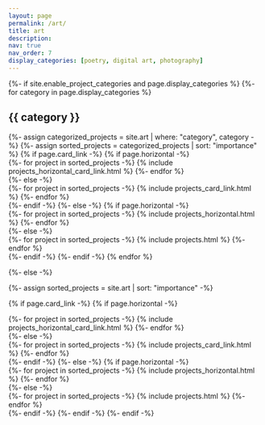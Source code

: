 ```yaml
---
layout: page
permalink: /art/
title: art
description: 
nav: true
nav_order: 7
display_categories: [poetry, digital art, photography]
---
```


<!-- pages/art.md -->
<div class="projects">
{%- if site.enable_project_categories and page.display_categories %}
  <!-- Display categorized projects -->
  {%- for category in page.display_categories %}
  <h2 class="category">{{ category }}</h2>
  {%- assign categorized_projects = site.art | where: "category", category -%}
  {%- assign sorted_projects = categorized_projects | sort: "importance" %}
  <!-- Generate cards for each project -->
  {% if page.card_link -%}
    {% if page.horizontal -%}
    <div class="container">
        <div class="row row-cols-2">
        {%- for project in sorted_projects -%}
        {% include projects_horizontal_card_link.html %}
        {%- endfor %}
        </div>
    </div>
    {%- else -%}
    <div class="grid">
        {%- for project in sorted_projects -%}
        {% include projects_card_link.html %}
        {%- endfor %}
    </div>
    {%- endif -%}
  {%- else -%}
    {% if page.horizontal -%}
    <div class="container">
        <div class="row row-cols-2">
        {%- for project in sorted_projects -%}
        {% include projects_horizontal.html %}
        {%- endfor %}
        </div>
    </div>
    {%- else -%}
    <div class="grid">
        {%- for project in sorted_projects -%}
        {% include projects.html %}
        {%- endfor %}
    </div>
    {%- endif -%}
  {%- endif -%}
  {% endfor %}

{%- else -%}
<!-- Display projects without categories -->
  {%- assign sorted_projects = site.art | sort: "importance" -%}
  <!-- Generate cards for each project -->

  {% if page.card_link -%}
    {% if page.horizontal -%}
    <div class="container">
        <div class="row row-cols-2">
        {%- for project in sorted_projects -%}
        {% include projects_horizontal_card_link.html %}
        {%- endfor %}
        </div>
    </div>
    {%- else -%}
    <div class="grid">
        {%- for project in sorted_projects -%}
        {% include projects_card_link.html %}
        {%- endfor %}
    </div>
    {%- endif -%}
  {%- else -%}
    {% if page.horizontal -%}
    <div class="container">
        <div class="row row-cols-2">
        {%- for project in sorted_projects -%}
        {% include projects_horizontal.html %}
        {%- endfor %}
        </div>
    </div>
    {%- else -%}
    <div class="grid">
        {%- for project in sorted_projects -%}
        {% include projects.html %}
        {%- endfor %}
    </div>
    {%- endif -%}
  {%- endif -%}
{%- endif -%}
</div>